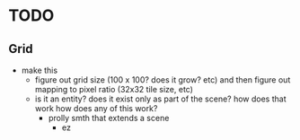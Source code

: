 # TODO

## Grid

* make this
  * figure out grid size (100 x 100? does it grow? etc) and then figure out mapping to pixel ratio (32x32 tile size, etc)
  * is it an entity? does it exist only as part of the scene? how does that work how does any of this work?
    * prolly smth that extends a scene
      * ez
